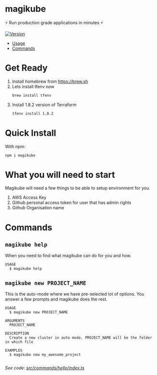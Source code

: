 magikube
=================

⚡️ Run production grade applications in minutes ⚡️


[![Version](https://img.shields.io/npm/v/magikube.svg)](https://npmjs.org/package/magikube)


<!-- toc -->
* [Usage](#usage)
* [Commands](#commands)
<!-- tocstop -->
# Get Ready
<!-- getready -->
1. Install homebrew from https://brew.sh
2. Lets install tfenv now
   ```bash 
   brew install tfenv
   ```
3. Install 1.8.2 version of Terraform
   ```bash 
   tfenv install 1.8.2
   ```
<!-- getreadystop -->
<!-- quickinstall -->
# Quick Install
With npm:
```bash
npm i magikube
```
<!-- quickinstallstop -->

<!-- needs -->
# What you will need to start
Magikube will need a few things to be able to setup environment for you.

1. AWS Access Key
2. Github personal access token for user that has admin rights
3. Github Organisation name
<!-- needsstop -->

# Commands
<!-- commands -->  
## `magikube help`

When you need to find what magikube can do for you and how.

```
USAGE
  $ magikube help
```

## `magikube new PROJECT_NAME`

This is the auto-mode where we have pre-selected lot of options. You answer a few prompts and magikube does the rest.

```
USAGE
  $ magikube new PROJECT_NAME

ARGUMENTS
  PROJECT_NAME

DESCRIPTION
  Create a new cluster in auto mode. PROJECT_NAME will be the folder in which file

EXAMPLES
  $ magikube new my_awesome_project
  
```

_See code: [src/commands/hello/index.ts](https://github.com/calfus-open-source/magikube/blob/v0.0.0/src/commands/hello/index.ts)_
<!-- commandsstop -->
